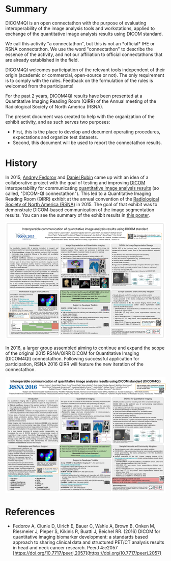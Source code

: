 # Summary

DICOM4QI is an open connectathon with the purpose of evaluating interoperability of the image analysis tools and workstations, applied to exchange of the quantitative image analysis results using DICOM standard. 

We call this activity "a connectathon", but this is not an \*official\* IHE or RSNA connectathon. We use the word "connectathon" to describe the essence of the activity, and not our affiliation to official connectathons that are already established in the field.

DICOM4QI welcomes participation of the relevant tools independent of their origin \(academic or commercial, open-source or not\). The only requirement is to comply with the rules. Feedback on the formulation of the rules is welcomed from the participants!

For the past 2 years, DICOM4QI results have been presented at a Quantitative Imaging Reading Room \(QIRR\) of the Annual meeting of the Radiological Society of North America \(RSNA\).

The present document was created to help with the organization of the exhibit activity, and as such serves two purposes:

* First, this is the place to develop and document operating procedures, expectations and organize test datasets.
* Second, this document will be used to report the connectathon results.

# History

In 2015, [Andrey Fedorov](http://fedorov.github.io) and [Daniel Rubin](https://med.stanford.edu/profiles/daniel-rubin) came up with an idea of a collaborative project with the goal of testing and improving [DICOM](http://dicom.nema.org/Dicom/about-DICOM.html) interoperability for communicating [quantitative image analysis results](https://peerj.com/articles/2057/) \(so called, "DICOM-QI connectathon"\). This led to a Quantitative Imaging Reading Room \(QIRR\) exhibit at the annual convention of the [Radiological Society of North America \(RSNA\)](http://rsna.org) in 2015. The goal of that exhibit was to demonstrate DICOM-based communication of the image segmentation results. You can see the summary of the exhibit results in [this poster](https://dx.doi.org/10.6084/m9.figshare.1619877.v1).

![QIICR RSNA 2015 Poster](images/QIICR-RSNA2015-poster.png)

In 2016, a larger group assembled aiming to continue and expand the scope of the original 2015 RSNA/QIRR DICOM for Quantitative Imaging \(DICOM4QI\) connectathon. Following successful application for participation, RSNA 2016 QIRR will feature the new iteration of the connectathon.

![QIICR RSNA 2016 Poster](images/QIICR-RSNA2016-poster.jpg)

# References

* Fedorov A, Clunie D, Ulrich E, Bauer C, Wahle A, Brown B, Onken M, Riesmeier J, Pieper S, Kikinis R, Buatti J, Beichel RR. \(2016\) DICOM for quantitative imaging biomarker development: a standards based approach to sharing clinical data and structured PET/CT analysis results in head and neck cancer research. PeerJ 4:e2057 [https://doi.org/10.7717/peerj.2057](https://doi.org/10.7717/peerj.2057)



